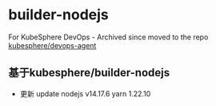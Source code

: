 # builder-nodejs

For KubeSphere DevOps - Archived since moved to the repo [kubesphere/devops-agent](https://github.com/kubesphere/devops-agent/)

## 基于kubesphere/builder-nodejs

* 更新 update nodejs v14.17.6 yarn 1.22.10
